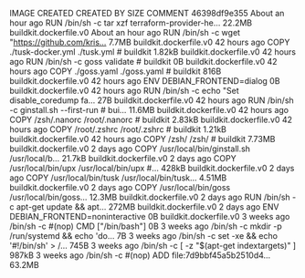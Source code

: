 IMAGE               CREATED             CREATED BY                                      SIZE                COMMENT
46398df9e355        About an hour ago   RUN /bin/sh -c tar xzf terraform-provider-he…   22.2MB              buildkit.dockerfile.v0
<missing>           About an hour ago   RUN /bin/sh -c wget "https://github.com/kris…   7.7MB               buildkit.dockerfile.v0
<missing>           42 hours ago        COPY ./tusk-docker.yml ./tusk.yml # buildkit    1.82kB              buildkit.dockerfile.v0
<missing>           42 hours ago        RUN /bin/sh -c goss validate # buildkit         0B                  buildkit.dockerfile.v0
<missing>           42 hours ago        COPY ./goss.yaml ./goss.yaml # buildkit         816B                buildkit.dockerfile.v0
<missing>           42 hours ago        ENV DEBIAN_FRONTEND=dialog                      0B                  buildkit.dockerfile.v0
<missing>           42 hours ago        RUN /bin/sh -c echo "Set disable_coredump fa…   27B                 buildkit.dockerfile.v0
<missing>           42 hours ago        RUN /bin/sh -c ginstall.sh --first-run # bui…   11.6MB              buildkit.dockerfile.v0
<missing>           42 hours ago        COPY /zsh/.nanorc /root/.nanorc # buildkit      2.83kB              buildkit.dockerfile.v0
<missing>           42 hours ago        COPY /root/.zshrc /root/.zshrc # buildkit       1.21kB              buildkit.dockerfile.v0
<missing>           42 hours ago        COPY /zsh/ /zsh/ # buildkit                     7.73MB              buildkit.dockerfile.v0
<missing>           2 days ago          COPY /usr/local/bin/ginstall.sh /usr/local/b…   21.7kB              buildkit.dockerfile.v0
<missing>           2 days ago          COPY /usr/local/bin/upx /usr/local/bin/upx #…   428kB               buildkit.dockerfile.v0
<missing>           2 days ago          COPY /usr/local/bin/tusk /usr/local/bin/tusk…   4.51MB              buildkit.dockerfile.v0
<missing>           2 days ago          COPY /usr/local/bin/goss /usr/local/bin/goss…   12.3MB              buildkit.dockerfile.v0
<missing>           2 days ago          RUN /bin/sh -c apt-get update         && apt…   272MB               buildkit.dockerfile.v0
<missing>           2 days ago          ENV DEBIAN_FRONTEND=noninteractive              0B                  buildkit.dockerfile.v0
<missing>           3 weeks ago         /bin/sh -c #(nop)  CMD ["/bin/bash"]            0B
<missing>           3 weeks ago         /bin/sh -c mkdir -p /run/systemd && echo 'do…   7B
<missing>           3 weeks ago         /bin/sh -c set -xe   && echo '#!/bin/sh' > /…   745B
<missing>           3 weeks ago         /bin/sh -c [ -z "$(apt-get indextargets)" ]     987kB
<missing>           3 weeks ago         /bin/sh -c #(nop) ADD file:7d9bbf45a5b2510d4…   63.2MB
